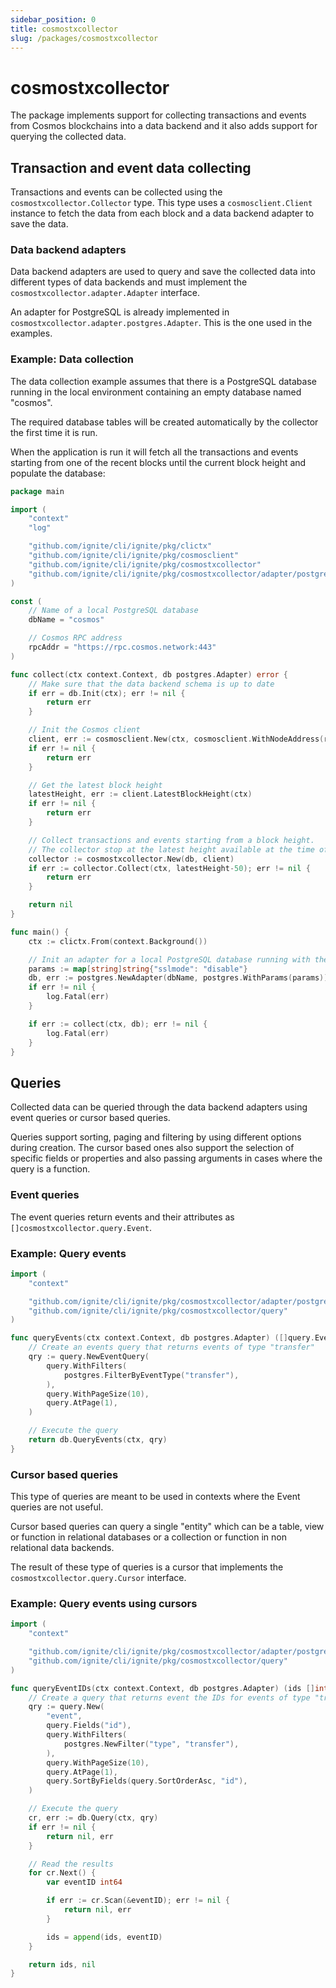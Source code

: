 ```yaml
---
sidebar_position: 0
title: cosmostxcollector
slug: /packages/cosmostxcollector
---
```


# cosmostxcollector

The package implements support for collecting transactions and events from Cosmos blockchains
into a data backend and it also adds support for querying the collected data.

## Transaction and event data collecting

Transactions and events can be collected using the `cosmostxcollector.Collector` type. This
type uses a `cosmosclient.Client` instance to fetch the data from each block and a data backend
adapter to save the data.

### Data backend adapters

Data backend adapters are used to query and save the collected data into different types of data
backends and must implement the `cosmostxcollector.adapter.Adapter` interface.

An adapter for PostgreSQL is already implemented in `cosmostxcollector.adapter.postgres.Adapter`.
This is the one used in the examples.

### Example: Data collection

The data collection example assumes that there is a PostgreSQL database running in the local
environment containing an empty database named "cosmos".

The required database tables will be created automatically by the collector the first time it is run.

When the application is run it will fetch all the transactions and events starting from one of the
recent blocks until the current block height and populate the database:

```go
package main

import (
	"context"
	"log"

	"github.com/ignite/cli/ignite/pkg/clictx"
	"github.com/ignite/cli/ignite/pkg/cosmosclient"
	"github.com/ignite/cli/ignite/pkg/cosmostxcollector"
	"github.com/ignite/cli/ignite/pkg/cosmostxcollector/adapter/postgres"
)

const (
	// Name of a local PostgreSQL database
	dbName = "cosmos"

	// Cosmos RPC address
	rpcAddr = "https://rpc.cosmos.network:443"
)

func collect(ctx context.Context, db postgres.Adapter) error {
	// Make sure that the data backend schema is up to date
	if err = db.Init(ctx); err != nil {
		return err
	}

	// Init the Cosmos client
	client, err := cosmosclient.New(ctx, cosmosclient.WithNodeAddress(rpcAddr))
	if err != nil {
		return err
	}

	// Get the latest block height
	latestHeight, err := client.LatestBlockHeight(ctx)
	if err != nil {
		return err
	}

	// Collect transactions and events starting from a block height.
	// The collector stop at the latest height available at the time of the call.
	collector := cosmostxcollector.New(db, client)
	if err := collector.Collect(ctx, latestHeight-50); err != nil {
		return err
	}

	return nil
}

func main() {
	ctx := clictx.From(context.Background())

	// Init an adapter for a local PostgreSQL database running with the default values
	params := map[string]string{"sslmode": "disable"}
	db, err := postgres.NewAdapter(dbName, postgres.WithParams(params))
	if err != nil {
		log.Fatal(err)
	}

	if err := collect(ctx, db); err != nil {
		log.Fatal(err)
	}
}
```

## Queries

Collected data can be queried through the data backend adapters using event queries or
cursor based queries.

Queries support sorting, paging and filtering by using different options during creation.
The cursor based ones also support the selection of specific fields or properties and also
passing arguments in cases where the query is a function.

### Event queries

The event queries return events and their attributes as `[]cosmostxcollector.query.Event`.

### Example: Query events

```go
import (
	"context"

	"github.com/ignite/cli/ignite/pkg/cosmostxcollector/adapter/postgres"
	"github.com/ignite/cli/ignite/pkg/cosmostxcollector/query"
)

func queryEvents(ctx context.Context, db postgres.Adapter) ([]query.Event, error) {
	// Create an events query that returns events of type "transfer"
	qry := query.NewEventQuery(
		query.WithFilters(
			postgres.FilterByEventType("transfer"),
		),
		query.WithPageSize(10),
		query.AtPage(1),
	)

	// Execute the query
	return db.QueryEvents(ctx, qry)
}
```

### Cursor based queries

This type of queries are meant to be used in contexts where the Event queries are not
useful.

Cursor based queries can query a single "entity" which can be a table, view or function
in relational databases or a collection or function in non relational data backends.

The result of these type of queries is a cursor that implements the `cosmostxcollector.query.Cursor`
interface.

### Example: Query events using cursors

```go
import (
	"context"

	"github.com/ignite/cli/ignite/pkg/cosmostxcollector/adapter/postgres"
	"github.com/ignite/cli/ignite/pkg/cosmostxcollector/query"
)

func queryEventIDs(ctx context.Context, db postgres.Adapter) (ids []int64, err error) {
	// Create a query that returns event the IDs for events of type "transfer"
	qry := query.New(
		"event",
		query.Fields("id"),
		query.WithFilters(
			postgres.NewFilter("type", "transfer"),
		),
		query.WithPageSize(10),
		query.AtPage(1),
		query.SortByFields(query.SortOrderAsc, "id"),
	)

	// Execute the query
	cr, err := db.Query(ctx, qry)
	if err != nil {
		return nil, err
	}

	// Read the results
	for cr.Next() {
		var eventID int64

		if err := cr.Scan(&eventID); err != nil {
			return nil, err
		}

		ids = append(ids, eventID)
	}

	return ids, nil
}
```
